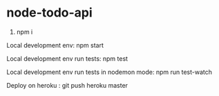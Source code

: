 # node-todo-api

1) npm i

Local development env: npm start

Local development env run tests: npm test

Local development env run tests in  nodemon mode: npm run test-watch

Deploy on heroku : git push heroku master





